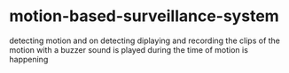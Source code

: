 # motion-based-surveillance-system
detecting motion and on detecting diplaying and recording the clips of the motion with a buzzer sound is played during the time of motion is happening

